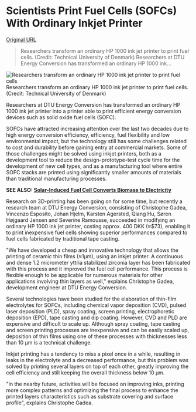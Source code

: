 # Scientists Print Fuel Cells (SOFCs) With Ordinary Inkjet Printer

[Original URL](http://dailyfusion.net/2014/05/sofc-inkjet-printer-28805/)

> Researchers transform an ordinary HP 1000 ink jet printer to print fuel cells. (Credit: Technical University of Denmark) Researchers at DTU Energy Conversion has transformed an ordinary HP 1000 ink...

![Researchers transform an ordinary HP 1000 ink jet printer to print fuel cells](http://dailyfusion.net/wp-content/uploads/2014/05/dtu-modified-inkjet-printer-640x363.jpg "dtu-modified-inkjet-printer") Researchers transform an ordinary HP 1000 ink jet printer to print fuel cells. (Credit: Technical University of Denmark)

Researchers at DTU Energy Conversion has transformed an ordinary HP 1000 ink jet printer into a printer able to print efficient energy conversion devices such as solid oxide fuel cells (SOFC).

SOFCs have attracted increasing attention over the last two decades due to high energy conversion efficiency, efficiency, fuel flexibility and low environmental impact, but the technology still has some challenges related to cost and durability before gaining entry at commercial markets. Some of those challenges might be solved using inkjet printers, both as a development tool to reduce the design-prototype-test cycle time for the development of new cell types, and as a manufacturing tool where entire SOFC stacks are printed using significantly smaller amounts of materials than traditional manufacturing processes.

**SEE ALSO: [Solar-Induced Fuel Cell Converts Biomass to Electricity](http://dailyfusion.net/2014/02/solar-induced-fuel-cell-converts-biomass-to-electricity-26870/ "Solar-Induced Fuel Cell Converts Biomass to Electricity")**

Research on 3D-printing has been going on for some time, but recently a research team at DTU Energy Conversion, consisting of Christophe Gadea, Vincenzo Esposito, Johan Hjelm, Karsten Agersted, Qiang Hu, Søren Højgaard Jensen and Severine Ramousse, succeeded in modifying an ordinary HP 1000 ink jet printer, costing approx. 400 DKK (≈$73), enabling it to print inexpensive fuel cells showing superior performances compared to fuel cells fabricated by traditional tape casting.

"We have developed a cheap and innovative technology that allows the printing of ceramic thin films (≈1µm), using an inkjet printer. A continuous and dense 1.2 micrometer yttria stabilized zirconia layer has been fabricated with this process and it improved the fuel cell performance. This process is flexible enough to be applicable for numerous materials for other applications involving thin layers as well," explains Christophe Gadea, development engineer at DTU Energy Conversion.

Several technologies have been studied for the elaboration of thin-film electrolytes for SOFCs, including chemical vapor deposition (CVD), pulsed laser deposition (PLD), spray coating, screen printing, electrophoretic deposition (EPD), tape casting and dip coating. However, CVD and PLD are expensive and difficult to scale up. Although spray coating, tape casting and screen printing processes are inexpensive and can be easily scaled up, deposition of thin films using one of these processes with thicknesses less than 10 µm is a technical challenge.

Inkjet printing has a tendency to miss a pixel once in a while, resulting in leaks in the electrolyte and a decreased performance, but this problem was solved by printing several layers on top of each other, greatly improving the cell efficiency and still keeping the overall thickness below 10 µm.

"In the nearby future, activities will be focused on improving inks, printing more complex patterns and optimizing the final process to enhance the printed layers characteristics such as substrate covering and surface profile", explains Christophe Gadea.

